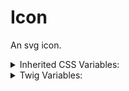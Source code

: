 # Icon

An svg icon.

<details>
  <summary>Inherited CSS Variables:</summary>
  - `--color` : Sets the icon color, assuming monochromatic SVG.
</details>

<details>
  <summary>Twig Variables:</summary>
  ```
  icon: "speaker",
  color: false,
  ```
</details>
